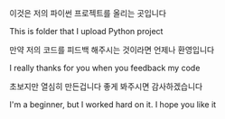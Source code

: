 이것은 저의 파이썬 프로젝트를 올리는 곳입니다

This is folder that I upload Python project

만약 저의 코드를 피드백 해주시는 것이라면 언제나 환영입니다

I really thanks for you when you feedback my code

초보지만 열심히 만든겁니다 좋게 봐주시면 감사하겠습니다

I'm a beginner, but I worked hard on it. I hope you like it
